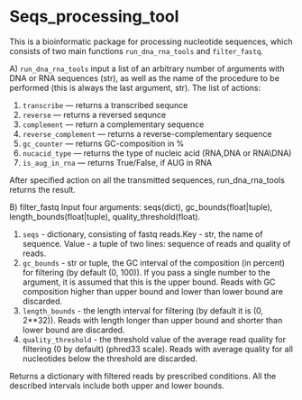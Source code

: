 # Seqs_processing_tool
This is a bioinformatic package for processing nucleotide sequences, which consists of two main functions `run_dna_rna_tools` and `filter_fastq`.

A) `run_dna_rna_tools` 
input a list of an arbitrary number of arguments with DNA or RNA sequences (str), as well as the name of the procedure to be performed (this is always the last argument, str). 
The list of actions:
1) `transcribe` — returns a transcribed sequnce
2) `reverse` — returns a reversed sequnce
3) `complement` — return a complementary sequence
4) `reverse_complement` — returns a reverse-complementary sequence
5) `gc_counter` — returns GC-composition in %
6) `nucacid_type` — returns the type of nucleic acid (RNA,DNA or RNA\DNA)
7) `is_aug_in_rna` — returns True/False, if AUG in RNA

After specified action on all the transmitted sequences, run_dna_rna_tools returns the result.

B) filter_fastq 
Input four arguments: seqs(dict), gc_bounds(float|tuple), length_bounds(float|tuple), quality_threshold(float).
1) `seqs` - dictionary, consisting of fastq reads.Key - str, the name of sequence. Value - a tuple of two lines: sequence of reads and quality of reads.
2) `gc_bounds` - str or tuple, the GC interval of the composition (in percent) for filtering (by default (0, 100)). If you pass a single number to the argument, it is assumed that this is the upper bound. Reads with GC composition higher than upper bound and lower than lower bound are discarded.
3) `length_bounds` - the length interval for filtering (by default it is (0, 2**32)). Reads with length longer than upper bound and shorter than lower bound are discarded.
4) `quality_threshold` - the threshold value of the average read quality for filtering (0 by       default) (phred33 scale). Reads with average quality for all nucleotides below the threshold are discarded.

Returns a dictionary with filtered reads by prescribed conditions. All the described intervals include both upper and lower bounds.
